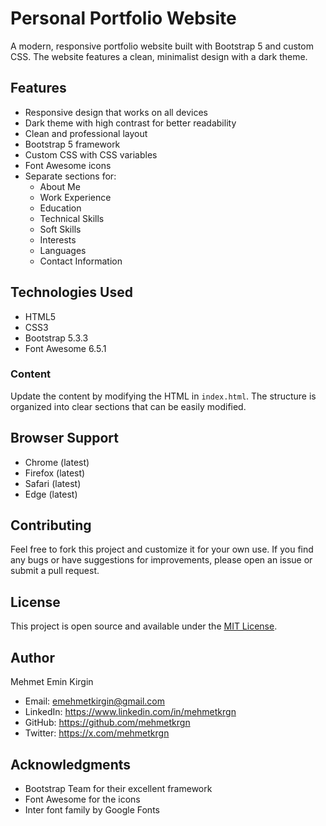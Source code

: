 # Personal Portfolio Website

A modern, responsive portfolio website built with Bootstrap 5 and custom CSS. The website features a clean, minimalist design with a dark theme.

## Features

- Responsive design that works on all devices
- Dark theme with high contrast for better readability
- Clean and professional layout
- Bootstrap 5 framework
- Custom CSS with CSS variables
- Font Awesome icons
- Separate sections for:
  - About Me
  - Work Experience
  - Education
  - Technical Skills
  - Soft Skills
  - Interests
  - Languages
  - Contact Information

## Technologies Used

- HTML5
- CSS3
- Bootstrap 5.3.3
- Font Awesome 6.5.1

### Content
Update the content by modifying the HTML in `index.html`. The structure is organized into clear sections that can be easily modified.

## Browser Support

- Chrome (latest)
- Firefox (latest)
- Safari (latest)
- Edge (latest)

## Contributing

Feel free to fork this project and customize it for your own use. If you find any bugs or have suggestions for improvements, please open an issue or submit a pull request.

## License

This project is open source and available under the [MIT License](LICENSE).

## Author

Mehmet Emin Kirgin
- Email: emehmetkirgin@gmail.com
- LinkedIn: https://www.linkedin.com/in/mehmetkrgn
- GitHub: https://github.com/mehmetkrgn
- Twitter: https://x.com/mehmetkrgn

## Acknowledgments

- Bootstrap Team for their excellent framework
- Font Awesome for the icons
- Inter font family by Google Fonts